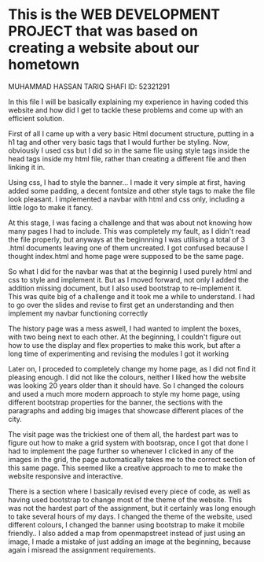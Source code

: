 # This is the WEB DEVELOPMENT PROJECT that was based on creating a website about our hometown

MUHAMMAD HASSAN TARIQ SHAFI ID: 52321291

In this file I will be basically explaining my experience in having coded this website and how did I get to tackle these problems and come up with an efficient solution.

First of all I came up with a very basic Html document structure, putting in a h1 tag and other very basic tags that I would further be styling. Now, obviously I used css but I did so in the same file using style tags inside the head tags inside my html file, rather than creating a different file and then linking it in.

Using css, I had to style the banner... I made it very simple at first, having added some padding, a decent fontsize and other style tags to make the file look pleasant. I implemented a navbar with html and css only, including a little logo to make it fancy.

At this stage, I was facing a challenge and that was about not knowing how many pages I had to include. This was completely my fault, as I didn't read the file properly, but anyways at the beginnning I was utilising a total of 3 .html documents leaving one of them uncreated. I got confused because I thought index.html and home page were supposed to be the same page. 

So what I did for the navbar was that at the beginnig I used purely html and css to style and implement it. But as I moved forward, not only I added the addition missing document, but I also used bootstrap to re-implement it. This was quite big of a challenge and it took me a while to understand. I had to go over the slides and revise to first get an understanding and then implement my navbar functioning correctly

The history page was a mess aswell, I had wanted to implent the boxes, with two being next to each other. At the beginning, I couldn't figure out how to use the display and flex properties to make this work, but after a long time of experimenting and revising the modules I got it working

Later on, I proceded to completely change my home page, as I did not find it pleasing enough. I did not like the colours, neither I liked how the website was looking 20 years older than it should have. So I changed the colours and used a much more modern approach to style my home page, using different bootstrap properties for the banner, the sections with the paragraphs and adding big images that showcase different places of the city.

The visit page was the trickiest one of them all, the hardest part was to figure out how to make a grid system with bootsrap, once I got that done I had to implement the page further so whenever I clicked in any of the images in the grid, the page automatically takes me to the correct section of this same page. This seemed like a creative approach to me to make the website responsive and interactive.

There is a section where I basically revised every piece of code, as well as having used bootstrap to change most of the theme of the website. This was not the hardest part of the assignment, but it certainly was long enough to take several hours of my days. I changed the theme of the website, used different colours, I changed the banner using bootstrap to make it mobile friendly.. I also added a map from openmapstreet instead of just using an image, I made a mistake of just adding an image at the beginning, because again i misread the assignment requirements.
